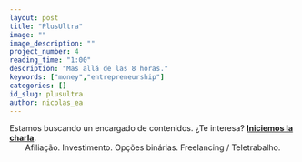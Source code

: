```yaml
---
layout: post
title: "PlusUltra"
image: ""
image_description: ""
project_number: 4
reading_time: "1:00"
description: "Mas allá de las 8 horas."
keywords: ["money","entrepreneurship"]
categories: []
id_slug: plusultra
author: nicolas_ea
---
```

<div class="alert alert-warning text-center" role="alert">Estamos buscando un encargado de contenidos. ¿Te interesa? <a href="mailto:{{ site.email }}" rel="nofollow" target="_blank"><strong><span class="text-nowrap"><i class="fas fa-hand-point-right mr-1"></i>Iniciemos</span> la charla</strong></a>.</div>
<center>Afiliação. Investimento. Opções binárias. Freelancing / Teletrabalho.</center>
<br>
